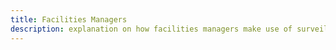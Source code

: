 ```yaml
---
title: Facilities Managers
description: explanation on how facilities managers make use of surveilr.
---
```

